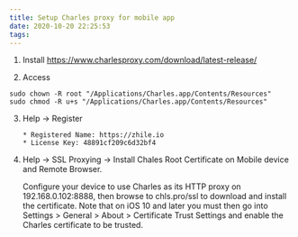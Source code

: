 ```yaml
---
title: Setup Charles proxy for mobile app
date: 2020-10-20 22:25:53
tags:
---
```


1. Install  https://www.charlesproxy.com/download/latest-release/

2. Access

```shell
sudo chown -R root "/Applications/Charles.app/Contents/Resources"
sudo chmod -R u+s "/Applications/Charles.app/Contents/Resources"
```

3. Help -> Register 

   ```
   * Registered Name: https://zhile.io
   * License Key: 48891cf209c6d32bf4
   ```

4. Help -> SSL Proxying -> Install Chales Root Certificate on Mobile device and Remote Browser.

   Configure your device to use Charles as its HTTP proxy on 192.168.0.102:8888, then browse to chls.pro/ssl to download and install the certificate. Note that on iOS 10 and later you must then go into Settings > General > About > Certificate Trust Settings and enable the Charles certificate to be trusted.


